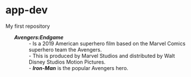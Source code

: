 # app-dev
My first repository
<ol>
  <dt><em><strong>Avengers:Endgame</em></strong></dt>
 <dd>- Is a 2019 American superhero film based on the Marvel Comics superhero team the Avengers.</dd>
 <dd>- This is produced by Marvel Studios and distributed by Walt Disney Studios Motion Pictures.</dd>
  <dd>- <em><strong>Iron-Man</em></strong> is the popular Avengers hero.</dd>
</ol>
